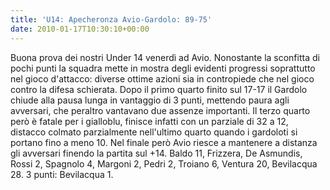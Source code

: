 ```yaml
---
title: 'U14: Apecheronza Avio-Gardolo: 89-75'
date: 2010-01-17T10:30:10+00:00
---
```

Buona prova dei nostri Under 14 venerdì ad Avio. Nonostante la sconfitta di pochi punti la squadra mette in mostra degli evidenti progressi soprattutto nel gioco d'attacco: diverse ottime azioni sia in contropiede che nel gioco contro la difesa schierata. Dopo il primo quarto finito sul 17-17 il Gardolo chiude alla pausa lunga in vantaggio di 3 punti, mettendo paura agli avversari, che peraltro vantavano due assenze importanti. Il terzo quarto però è fatale per i gialloblu, finisce infatti con un parziale di 32 a 12, distacco colmato parzialmente nell'ultimo quarto quando i gardoloti si portano fino a meno 10. Nel finale però Avio riesce a mantenere a distanza gli avversari finendo la partita sul +14.
Baldo 11, Frizzera, De Asmundis, Rossi 2, Spagnolo 4, Margoni 2, Pedri 2, Troiano 6, Ventura 20, Bevilacqua 28. 3 punti: Bevilacqua 1.